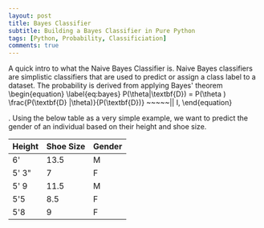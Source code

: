 ```yaml
---
layout: post
title: Bayes Classifier
subtitle: Building a Bayes Classifier in Pure Python
tags: [Python, Probability, Classificiation]
comments: true
---
```


A quick intro to what the Naive Bayes Classifier is. Naive Bayes classifiers are simplistic classifiers that are used to predict or assign a class label to a dataset. The probability is derived from applying Bayes' theorem
\begin{equation}
\label{eq:bayes}
P(\theta|\textbf{D}) = P(\theta ) \frac{P(\textbf{D} |\theta)}{P(\textbf{D})} ~~~~~|| I,
\end{equation}

. Using the below table as a very simple example, we want to predict the gender of an individual based on their height and shoe size. 

| Height | Shoe Size | Gender | 
| :----- | :----- | :----- |
| 6'| 13.5 | M |
| 5' 3"| 7 | F |
| 5' 9| 11.5 | M |
| 5'5| 8.5 | F |
| 5'8| 9 | F |
